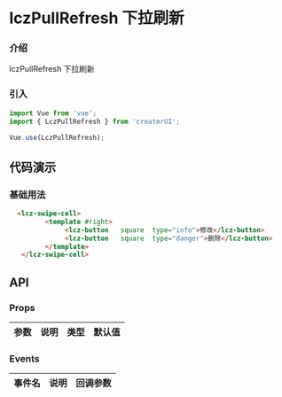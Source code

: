 # lczPullRefresh 下拉刷新

### 介绍

lczPullRefresh  下拉刷新

### 引入

```js
import Vue from 'vue';
import { LczPullRefresh } from 'createrUI';

Vue.use(LczPullRefresh);
```

## 代码演示

### 基础用法

```html
  <lcz-swipe-cell>
         <template #right>
              <lcz-button   square  type="info">修改</lcz-button>
              <lcz-button   square  type="danger">删除</lcz-button>
         </template>
   </lcz-swipe-cell>
```



## API

### Props


| 参数 | 说明 | 类型 | 默认值 |
|------|------|------|------|


###  Events

| 事件名 | 说明 | 回调参数 
|------|------|------|

